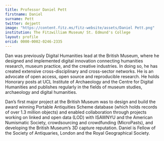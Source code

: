 ```yaml
---
title: Professor Daniel Pett
firstname: Daniel
surname: Pett
twitter: dejpett
image: "https://content.fitz.ms/fitz-website/assets/Daniel Pett.png"
institution: The Fitzwilliam Museum/ St. Edmund's College
layout: profile
orcid: 0000-0002-0246-2335
---
```

Dan was previously Digital Humanities lead at the British Museum, where he designed
and implemented digital innovation connecting humanities research, museum practice,
and the creative industries. In doing so, he has created extensive cross-disciplinary
and cross-sector networks. He is an advocate of open access, open source and
reproducible research. He holds Honorary posts at UCL Institute of Archaeology
and the Centre for Digital Humanities and publishes regularly in the fields of
museum studies, archaeology and digital humanities.

Dan’s first major project at the British Museum was to design and build the award
winning Portable Antiquities Scheme database (which holds records of over 1.3 million objects)
and enabled collaboration through projects working on linked and open data (LOD)
with ISAWNYU and the American Numismatic Society, crowdsourcing and crowdfunding
(MicroPasts), and developing the British Museum’s 3D capture reputation. Daniel
is Fellow of the Society of Antiquaries, London and the Royal Geographical Society.
